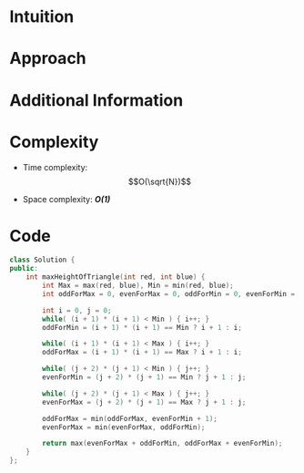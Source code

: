 # Intuition

# Approach

# Additional Information

# Complexity
- Time complexity: $$O(\sqrt{N})$$
<!-- Add your time complexity here, e.g. $$O(n)$$ -->

- Space complexity: ***O(1)***
<!-- Add your space complexity here, e.g. $$O(n)$$ -->

# Code
```cpp
class Solution {
public:
    int maxHeightOfTriangle(int red, int blue) {
        int Max = max(red, blue), Min = min(red, blue);
        int oddForMax = 0, evenForMax = 0, oddForMin = 0, evenForMin = 0;

        int i = 0, j = 0;
        while( (i + 1) * (i + 1) < Min ) { i++; }
        oddForMin = (i + 1) * (i + 1) == Min ? i + 1 : i;

        while( (i + 1) * (i + 1) < Max ) { i++; }
        oddForMax = (i + 1) * (i + 1) == Max ? i + 1 : i;

        while( (j + 2) * (j + 1) < Min ) { j++; }
        evenForMin = (j + 2) * (j + 1) == Min ? j + 1 : j;

        while( (j + 2) * (j + 1) < Max ) { j++; }
        evenForMax = (j + 2) * (j + 1) == Max ? j + 1 : j;

        oddForMax = min(oddForMax, evenForMin + 1);
        evenForMax = min(evenForMax, oddForMin);

        return max(evenForMax + oddForMin, oddForMax + evenForMin);
    }
};
```
